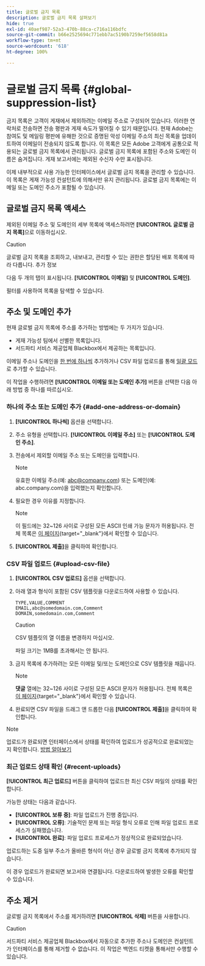 ```yaml
---
title: 글로벌 금지 목록
description: 글로벌 금지 목록 살펴보기
hide: true
exl-id: 40aef987-52a3-470b-88ca-c716a116bdfc
source-git-commit: b66e2525694c771ebb7ac5190b7259ef5658d81a
workflow-type: tm+mt
source-wordcount: '618'
ht-degree: 100%

---
```


# 글로벌 금지 목록 {#global-suppression-list}

금지 목록은 고객이 게재에서 제외하려는 이메일 주소로 구성되어 있습니다. 이러한 연락처로 전송하면 전송 평판과 게재 속도가 떨어질 수 있기 때문입니다. 현재 Adobe는 참여도 및 메일링 평판에 유해한 것으로 증명된 악성 이메일 주소의 최신 목록을 업데이트하여 이메일이 전송되지 않도록 합니다. 이 목록은 모든 Adobe 고객에게 공통으로 적용되는 글로벌 금지 목록에서 관리됩니다. 글로벌 금지 목록에 포함된 주소와 도메인 이름은 숨겨집니다. 게재 보고서에는 제외된 수신자 수만 표시됩니다.

이제 내부적으로 사용 가능한 인터페이스에서 글로벌 금지 목록을 관리할 수 있습니다. 이 목록은 게재 가능성 컨설턴트에 의해서만 유지 관리됩니다. 글로벌 금지 목록에는 이메일 또는 도메인 주소가 포함될 수 있습니다.

## 글로벌 금지 목록 액세스

제외된 이메일 주소 및 도메인의 세부 목록에 액세스하려면 **[!UICONTROL 글로벌 금지 목록]**&#x200B;으로 이동하십시오.

>[!CAUTION]
>
>글로벌 금지 목록을 조회하고, 내보내고, 관리할 수 있는 권한은 할당된 배포 목록에 따라 다릅니다. 추가 정보

다음 두 개의 탭이 표시됩니다. **[!UICONTROL 이메일]** 및 **[!UICONTROL 도메인]**.

필터를 사용하여 목록을 탐색할 수 있습니다.

## 주소 및 도메인 추가

현재 글로벌 금지 목록에 주소를 추가하는 방법에는 두 가지가 있습니다.

* 게재 가능성 팀에서 선별한 목록입니다.
* 서드파티 서비스 제공업체 Blackbox에서 제공하는 목록입니다.

이메일 주소나 도메인을 [한 번에 하나씩](#add-one-address-or-domain) 추가하거나 CSV 파일 업로드를 통해 [일괄 모드](#upload-csv-file)로 추가할 수 있습니다.

이 작업을 수행하려면 **[!UICONTROL 이메일 또는 도메인 추가]** 버튼을 선택한 다음 아래 방법 중 하나를 따르십시오.

### 하나의 주소 또는 도메인 추가 {#add-one-address-or-domain}

1. **[!UICONTROL 하나씩]** 옵션을 선택합니다.

1. 주소 유형을 선택합니다. **[!UICONTROL 이메일 주소]** 또는 **[!UICONTROL 도메인 주소]**.

1. 전송에서 제외할 이메일 주소 또는 도메인을 입력합니다.

   >[!NOTE]
   >
   >유효한 이메일 주소(예: abc@company.com) 또는 도메인(예: abc.company.com)을 입력했는지 확인합니다.

1. 필요한 경우 이유를 지정합니다.

   >[!NOTE]
   >
   >이 필드에는 32~126 사이로 구성된 모든 ASCII 인쇄 가능 문자가 허용됩니다. 전체 목록은 [이 페이지](https://en.wikipedia.org/wiki/Wikipedia:ASCII#ASCII_printable_characters){target="_blank"}에서 확인할 수 있습니다.

1. **[!UICONTROL 제출]**&#x200B;을 클릭하여 확인합니다.

### CSV 파일 업로드 {#upload-csv-file}

1. **[!UICONTROL CSV 업로드]** 옵션을 선택합니다.

1. 아래 열과 형식이 포함된 CSV 템플릿을 다운로드하여 사용할 수 있습니다.

   ```
   TYPE,VALUE,COMMENT
   EMAIL,abc@somedomain.com,Comment
   DOMAIN,somedomain.com,Comment
   ```

   >[!CAUTION]
   >
   >CSV 템플릿의 열 이름을 변경하지 마십시오.
   >
   >파일 크기는 1MB를 초과해서는 안 됩니다.

1. 금지 목록에 추가하려는 모든 이메일 및/또는 도메인으로 CSV 템플릿을 채웁니다.

   >[!NOTE]
   >
   >**댓글** 열에는 32~126 사이로 구성된 모든 ASCII 문자가 허용됩니다. 전체 목록은 [이 페이지](https://en.wikipedia.org/wiki/Wikipedia:ASCII#ASCII_printable_characters){target="_blank"}에서 확인할 수 있습니다.

1. 완료되면 CSV 파일을 드래그 앤 드롭한 다음 **[!UICONTROL 제출]**&#x200B;을 클릭하여 확인합니다.

>[!NOTE]
>
>업로드가 완료되면 인터페이스에서 상태를 확인하여 업로드가 성공적으로 완료되었는지 확인합니다. [방법 알아보기](#recent-uploads)

### 최근 업로드 상태 확인 {#recent-uploads}

**[!UICONTROL 최근 업로드]** 버튼을 클릭하여 업로드한 최신 CSV 파일의 상태를 확인합니다.

가능한 상태는 다음과 같습니다.

* **[!UICONTROL 보류 중]**: 파일 업로드가 진행 중입니다.
* **[!UICONTROL 오류]**: 기술적인 문제 또는 파일 형식 오류로 인해 파일 업로드 프로세스가 실패했습니다.
* **[!UICONTROL 완료]**: 파일 업로드 프로세스가 정상적으로 완료되었습니다.

업로드하는 도중 일부 주소가 올바른 형식이 아닌 경우 글로벌 금지 목록에 추가되지 않습니다.

이 경우 업로드가 완료되면 보고서와 연결됩니다. 다운로드하여 발생한 오류를 확인할 수 있습니다.

## 주소 제거

글로벌 금지 목록에서 주소를 제거하려면 **[!UICONTROL 삭제]** 버튼을 사용합니다.

>[!CAUTION]
>
>서드파티 서비스 제공업체 Blackbox에서 자동으로 추가한 주소나 도메인은 컨설턴트가 인터페이스를 통해 제거할 수 없습니다. 이 작업은 백엔드 티켓을 통해서만 수행할 수 있습니다.
